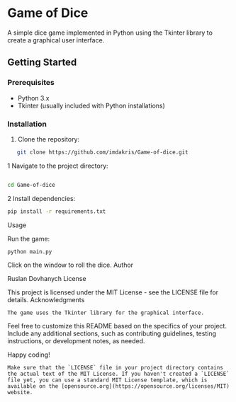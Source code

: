 # Game of Dice

A simple dice game implemented in Python using the Tkinter library to create a graphical user interface.

## Getting Started

### Prerequisites

- Python 3.x
- Tkinter (usually included with Python installations)

### Installation

1. Clone the repository:

```bash
   git clone https://github.com/imdakris/Game-of-dice.git

  ```

1 Navigate to the project directory:

```bash

cd Game-of-dice
```

2 Install dependencies:

```bash
pip install -r requirements.txt
```

Usage

Run the game:

```bash
python main.py
```

Click on the window to roll the dice.
Author

Ruslan Dovhanych
License

This project is licensed under the MIT License - see the LICENSE file for details.
Acknowledgments

    The game uses the Tkinter library for the graphical interface.

Feel free to customize this README based on the specifics of your project. Include any additional sections, such as contributing guidelines, testing instructions, or development notes, as needed.

Happy coding!

```less
Make sure that the `LICENSE` file in your project directory contains the actual text of the MIT License. If you haven't created a `LICENSE` file yet, you can use a standard MIT License template, which is available on the [opensource.org](https://opensource.org/licenses/MIT) website.
```